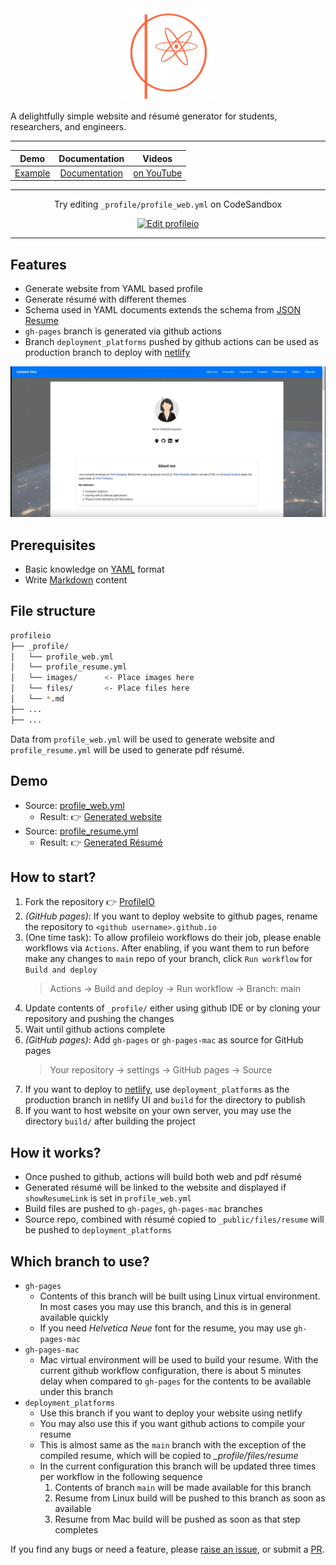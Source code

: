 <div align="center">
  <img align="center" width="150" src="./docs/static/img/logo512.png">
</div>

A delightfully simple website and r&eacute;sum&eacute; generator for students, researchers, and engineers.

---

<div align="center">

|                     **Demo**                     | **Documentation** |                                            **Videos**                                             |
| :----------------------------------------------: | :---------------: | :-----------------------------------------------------------------------------------------------: |
| [Example](https://profileio.lakshmananumolu.com) |  [Documentation]  | [on YouTube](https://www.youtube.com/watch?v=NgvQkzN_NhA&list=PLO8GzHGEyzk7KTVl1Pda0wDMGcEfTg9Pi) |

</div>

---

<div align="center">

Try editing `_profile/profile_web.yml` on CodeSandbox

</div>

<div align="center">

[![Edit profileio](https://codesandbox.io/static/img/play-codesandbox.svg)](https://codesandbox.io/s/profileio-0gqoo?fontsize=14&hidenavigation=1&theme=dark&file=/_profile/profile_web.yml)

</div>

---

## Features

- Generate website from YAML based profile
- Generate r&eacute;sum&eacute; with different themes
- Schema used in YAML documents extends the schema from [JSON Resume](https://jsonresume.org)
- `gh-pages` branch is generated via github actions
- Branch `deployment_platforms` pushed by github actions can be used as production branch to deploy with [netlify]

![demo](./docs/static/img/profileio-demo.gif)

## Prerequisites

- Basic knowledge on [YAML] format
- Write [Markdown] content

## File structure

```sh
profileio
├── _profile/
│   └── profile_web.yml
│   └── profile_resume.yml
│   └── images/      <- Place images here
│   └── files/       <- Place files here
│   └── *.md
├── ...
├── ...
```

Data from `profile_web.yml` will be used to generate website and `profile_resume.yml` will be used to generate pdf r&eacute;sum&eacute;.

## Demo

- Source: [profile_web.yml](https://github.com/acrlakshman/profileio/blob/main/_profile/profile_web.yml)
  - Result: :point_right: [Generated website](https://profileio.lakshmananumolu.com)
- Source: [profile_resume.yml](https://github.com/acrlakshman/profileio/blob/main/_profile/profile_resume.yml)
  - Result: :point_right: [Generated R&eacute;sum&eacute;](https://profileio.lakshmananumolu.com/files/resume/resume.pdf)

## How to start?

1. Fork the repository :point_right: [ProfileIO]
2. _(GitHub pages)_: If you want to deploy website to github pages, rename the repository to `<github username>.github.io`
3. (One time task): To allow profileio workflows do their job, please enable workflows via `Actions`. After enabling, if you want them to run before make any changes to `main` repo of your branch, click `Run workflow` for `Build and deploy`
   > Actions -> Build and deploy -> Run workflow -> Branch: main
4. Update contents of `_profile/` either using github IDE or by cloning your repository and pushing the changes
5. Wait until github actions complete
6. _(GitHub pages)_: Add `gh-pages` or `gh-pages-mac` as source for GitHub pages
   > Your repository -> settings -> GitHub pages -> Source
7. If you want to deploy to [netlify], use `deployment_platforms` as the production branch in netlify UI and `build` for the directory to publish
8. If you want to host website on your own server, you may use the directory `build/` after building the project

## How it works?

- Once pushed to github, actions will build both web and pdf r&eacute;sum&eacute;
- Generated r&eacute;sum&eacute; will be linked to the website and displayed if `showResumeLink` is set in `profile_web.yml`
- Build files are pushed to `gh-pages`, `gh-pages-mac` branches
- Source repo, combined with r&eacute;sum&eacute; copied to `_public/files/resume` will be pushed to `deployment_platforms`

## Which branch to use?

- `gh-pages`
  - Contents of this branch will be built using Linux virtual environment. In most cases you may use this branch, and this is in general available quickly
  - If you need _Helvetica Neue_ font for the resume, you may use `gh-pages-mac`
- `gh-pages-mac`
  - Mac virtual environment will be used to build your resume. With the current github workflow configuration, there is about 5 minutes delay when compared to `gh-pages` for the contents to be available under this branch
- `deployment_platforms`
  - Use this branch if you want to deploy your website using netlify
  - You may also use this if you want github actions to compile your resume
  - This is almost same as the `main` branch with the exception of the compiled resume, which will be copied to _\_profile/files/resume_
  - In the current configuration this branch will be updated three times per workflow in the following sequence
    1. Contents of branch `main` will be made available for this branch
    2. Resume from Linux build will be pushed to this branch as soon as available
    3. Resume from Mac build will be pushed as soon as that step completes

If you find any bugs or need a feature, please [raise an issue](https://github.com/acrlakshman/profileio/issues), or submit a [PR](https://github.com/acrlakshman/profileio/pulls).

[profileio]: https://github.com/acrlakshman/profileio
[documentation]: https://acrlakshman.github.io/profileio
[yaml]: https://yaml.org/
[markdown]: https://en.wikipedia.org/wiki/Markdown
[netlify]: https://netlify.app
